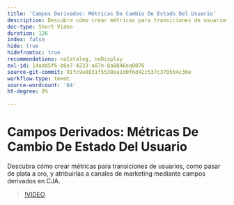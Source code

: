 ```yaml
---
title: 'Campos Derivados: Métricas De Cambio De Estado Del Usuario'
description: Descubra cómo crear métricas para transiciones de usuarios, como pasar de plata a oro, y atribuirlas a canales de marketing mediante campos derivados en CJA.
doc-type: Short Video
duration: 126
index: false
hide: true
hidefromtoc: true
recommendations: noCatalog, noDisplay
exl-id: 14add5f6-b8e7-4233-a87e-8a8846ea8076
source-git-commit: 91fc9e0831f5538ea1d0f6d42c537c3705b4c30e
workflow-type: tm+mt
source-wordcount: '64'
ht-degree: 0%

---
```


# Campos Derivados: Métricas De Cambio De Estado Del Usuario

Descubra cómo crear métricas para transiciones de usuarios, como pasar de plata a oro, y atribuirlas a canales de marketing mediante campos derivados en CJA.

<!-- 85_S103_3442450_125_derived-fields-user-state-change-metrics -->
>[!VIDEO](https://video.tv.adobe.com/v/3458355/?learn=on&enablevpops=true)

